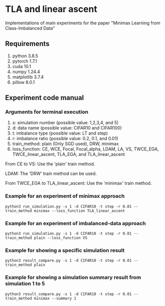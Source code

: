 # TLA and linear ascent 

Implementations of main experiments for the paper "Minimax Learning from Class-Imbalanced Data"

## Requirements
1. python 3.8.5
2. pytorch 1.7.1
3. cuda 10.1
4. numpy 1.24.4
5. matplotlib 3.7.4
6. pillow 8.0.1

## Experiment code manual

### Arguments for terminal execution
1. s: simulation number (possible value: 1,2,3,4, and 5)
2. d: data name (possible value: CIFAR10 and CIFAR100)
3. t: imbalance type (possible value: LT and step)
4. r: imbalance ratio (possible value: 0.2, 0.1, and 0.01)
5. train_method: plain (Only SGD used), DRW, minimax
6. loss_function: CE, WCE, Focal, Focal_alpha, LDAM, LA, VS, TWCE_EGA, TWCE_linear_ascent, TLA_EGA, and TLA_linear_ascent


From CE to VS: Use the 'plain' train method.

LDAM: The 'DRW' train method can be used.

From TWCE_EGA to TLA_linear_ascent: Use the 'minimax' train method.



### Example for an experiment of minimax approach

    python3 run_simulation.py -s 1 -d CIFAR10 -t step -r 0.01 --train_method minimax --loss_function TLA_linear_ascent


### Example for an experiment of imbalanced-data approach

    python3 run_simulation.py -s 1 -d CIFAR10 -t step -r 0.01 --train_method plain --loss_function VS

### Example for showing a specific simulation result

    python3 result_compare.py -s 1 -d CIFAR10 -t step -r 0.01 --train_method plain

### Example for showing a simulation summary result from simulation 1 to 5

    python3 result_compare.py -s 1 -d CIFAR10 -t step -r 0.01 --train_method minimax --summary 1
